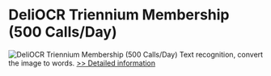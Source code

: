 # DeliOCR Triennium Membership (500 Calls/Day)
![DeliOCR Triennium Membership (500 Calls/Day)](https://mycommerce.akamaized.net/api/pimages/P300970143/BIG/300970143.PNG)
Text recognition, convert the image to words.
[>> Detailed information](https://secure.shareit.com/shareit/product.html?productid=300970143&affiliateid=200057808)